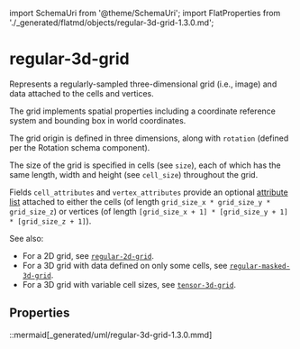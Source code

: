 import SchemaUri from '@theme/SchemaUri';
import FlatProperties from './_generated/flatmd/objects/regular-3d-grid-1.3.0.md';

# regular-3d-grid

<SchemaUri uri="schema/objects/regular-3d-grid/1.3.0/regular-3d-grid.schema.json" />

Represents a regularly-sampled three-dimensional grid (i.e., image) and data attached to the cells and vertices.

The grid implements spatial properties including a coordinate reference system and bounding box in world coordinates.

The grid origin is defined in three dimensions, along with `rotation` (defined per the Rotation schema component).

The size of the grid is specified in cells (see `size`), each of which has the same length, width and height (see `cell_size`) throughout the grid.

Fields `cell_attributes` and `vertex_attributes` provide an optional [attribute list](../understanding-schemas/understanding-attributes.md) attached to either the cells (of length `grid_size_x * grid_size_y * grid_size_z`) or vertices (of length `[grid_size_x + 1] * [grid_size_y + 1] * [grid_size_z + 1]`).

See also:

- For a 2D grid, see [`regular-2d-grid`](regular-2d-grid.md).
- For a 3D grid with data defined on only some cells, see [`regular-masked-3d-grid`](regular-masked-3d-grid.md).
- For a 3D grid with variable cell sizes, see [`tensor-3d-grid`](tensor-3d-grid.md).

## Properties

<FlatProperties />

::mermaid[_generated/uml/regular-3d-grid-1.3.0.mmd]
